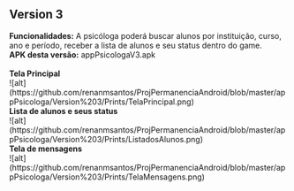 <h2>Version 3</h2>
<b>Funcionalidades:</b> A psicóloga poderá buscar alunos por instituição, curso, ano e período, receber a lista de alunos e seu status dentro do game.<br>
<b>APK desta versão:</b> appPsicologaV3.apk
<br><br>
<b>Tela Principal</b><br>
![alt](https://github.com/renanmsantos/ProjPermanenciaAndroid/blob/master/appPsicologa/Version%203/Prints/TelaPrincipal.png)<br>
<b>Lista de alunos e seus status</b><br>
![alt](https://github.com/renanmsantos/ProjPermanenciaAndroid/blob/master/appPsicologa/Version%203/Prints/ListadosAlunos.png)<br>
<b>Tela de mensagens</b><br>
![alt](https://github.com/renanmsantos/ProjPermanenciaAndroid/blob/master/appPsicologa/Version%203/Prints/TelaMensagens.png)<br>





